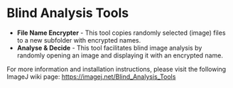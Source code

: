 # Blind Analysis Tools
* **File Name Encrypter** - This tool copies randomly selected (image) files to a new subfolder with encrypted names.
* **Analyse & Decide** - This tool facilitates blind image analysis by randomly opening an image and displaying it with an encrypted name.


For more information and installation instructions, please visit the following ImageJ wiki page: 
https://imagej.net/Blind_Analysis_Tools
